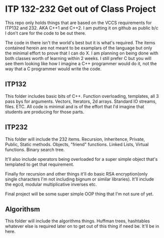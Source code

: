# ITP 132-232 Get out of Class Project

This repo only holds things that are based on the VCCS requirements for ITP132 and 232. AKA C++1 and C++2. I am putting it on github as public b/c I don't care for the code to be out there.

The code in there isn't the world's best but it is what's required. The items contained herein are not meant to be examplars of the language but only the minimal effort to prove that I can do X. I am planning on being done with both classes worth of learning within 2 weeks. I still prefer C but you will see them looking like how I imagine a C++ programmer would do it, not the way that a C programmer would write the code.


## ITP132
This folder includes basic bits of C++. Function overloading, templates, all 3 pass bys for arguments. Vectors, Iterators, 2d arrays. Standard IO streams, files. ETC. All code is minimal and is of the effort that I'd imagine that students are producing for those parts.

## ITP232
This folder will include the 232 items. Recursion, Inheritence, Private, Public, Static methods. Objects, "friend" functions. Linked Lists, Virtual functions. Binary search tree. 

It'll also include operators being overloaded for a super simple object that's templated to get that requirement.

Finally for recursion and other things it'll do basic RSA encryption(only single characters I'm not including bignum or similar libraries). It'll include the egcd, modular multiplicative inverses etc.


Final project will be some super simple OOP thing that I'm not sure of yet.

## Algorithsm
This folder will include the algorithms things. Huffman trees, hashtables whatever else is required later on to get out of this thing if need be. It'll be in here.

